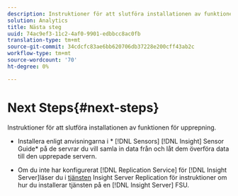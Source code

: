 ```yaml
---
description: Instruktioner för att slutföra installationen av funktionen för upprepning.
solution: Analytics
title: Nästa steg
uuid: 74ac9ef3-11c2-4af0-9901-edbbcc8ac0fb
translation-type: tm+mt
source-git-commit: 34cdcfc83ae6bb620706db37228e200cff43ab2c
workflow-type: tm+mt
source-wordcount: '70'
ht-degree: 0%

---
```



# Next Steps{#next-steps}

Instruktioner för att slutföra installationen av funktionen för upprepning.

* Installera enligt anvisningarna i * [!DNL Sensors] [!DNL Insight] Sensor Guide* på de servrar du vill samla in data från och låt dem överföra data till den upprepade servern.

* Om du inte har konfigurerat [!DNL Replication Service] för [!DNL Insight Server]läser du i [tjänsten](../../../../home/c-inst-svr/c-ins-svr-rep-svc/c-ins-svr-rep-svc.md#concept-926e654e80d943a0b6ac44a82a510d92) Insight Server Replication för instruktioner om hur du installerar tjänsten på en [!DNL Insight Server] FSU.

